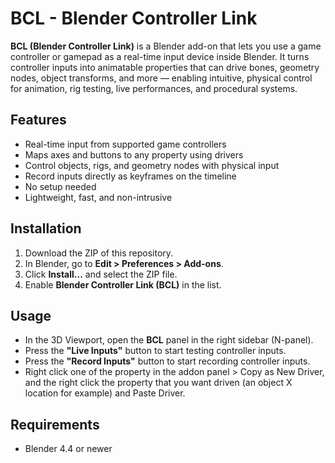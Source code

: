 # BCL - Blender Controller Link

**BCL (Blender Controller Link)** is a Blender add-on that lets you use a game controller or gamepad as a real-time input device inside Blender. It turns controller inputs into animatable properties that can drive bones, geometry nodes, object transforms, and more — enabling intuitive, physical control for animation, rig testing, live performances, and procedural systems.

## Features

- Real-time input from supported game controllers
- Maps axes and buttons to any property using drivers
- Control objects, rigs, and geometry nodes with physical input
- Record inputs directly as keyframes on the timeline
- No setup needed
- Lightweight, fast, and non-intrusive

## Installation

1. Download the ZIP of this repository.
2. In Blender, go to **Edit > Preferences > Add-ons**.
3. Click **Install...** and select the ZIP file.
4. Enable **Blender Controller Link (BCL)** in the list.

## Usage

- In the 3D Viewport, open the **BCL** panel in the right sidebar (N-panel).
- Press the **"Live Inputs"** button to start testing controller inputs.
- Press the **"Record Inputs"** button to start recording controller inputs.
- Right click one of the property in the addon panel > Copy as New Driver, and the right click the property that you want driven (an object X location for example) and Paste Driver.

## Requirements

- Blender 4.4 or newer


